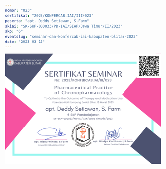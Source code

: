 ```yaml
---
nomor: "023"
sertifikat: "2023/KONFERCAB.IAI/III/023"
peserta: "apt. Deddy Setiawan, S.Farm"
skiai: "SK-SKP-000033/PD-IAI/SIAP/Jawa Timur/II/2023"
skp: "6"
eventslug: "seminar-dan-konfercab-iai-kabupaten-blitar-2023"
date: "2023-03-18"
---
```


![GATSBY_EMPTY_ALT](023-apt.-deddy-setiawan,-s.farm.png)
